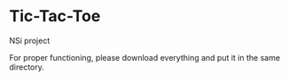 # Tic-Tac-Toe
NSi project

For proper functioning, please download everything and put it in the same directory.
